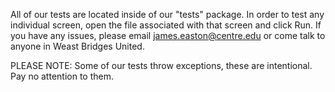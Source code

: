 All of our tests are located inside of our "tests" package. In order to test any individual screen, open the file associated with that screen and click Run. If you have any issues, please email james.easton@centre.edu or come talk to anyone in Weast Bridges United.

PLEASE NOTE: Some of our tests throw exceptions, these are intentional. Pay no attention to them.